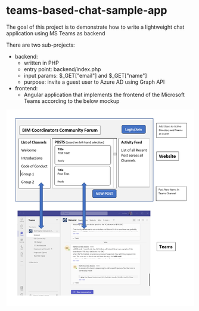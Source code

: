 # teams-based-chat-sample-app
The goal of this project is to demonstrate how to write a lightweight chat application using MS Teams as backend

There are two sub-projects:
* backend:
  * written in PHP
  * entry point: backend/index.php
  * input params: $_GET["email"] and $_GET["name"]
  * purpose: invite a guest user to Azure AD using Graph API
* frontend:
  * Angular application that implements the frontend of the Microsoft Teams according to the below mockup


![](image001.png)